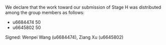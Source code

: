 We declare that the work toward our submission of Stage H was distributed among the group members as follows:

* u6684474 50
* u6645802 50

Signed: Wenpei Wang (u6684474), Ziang Xu (u6645802)
